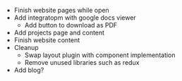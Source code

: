 + Finish website pages while open
+ Add integratopm with google docs viewer
  + Add button to download as PDF
+ Add projects page and content
+ Finish website content
+ Cleanup
  + Swap layout plugin with component implementation
  + Remove unused libraries such as redux
+ Add blog?